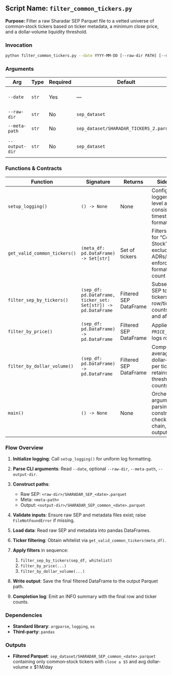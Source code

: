 ## Script Name: `filter_common_tickers.py`

**Purpose:**
Filter a raw Sharadar SEP Parquet file to a vetted universe of common‐stock tickers based on ticker metadata, a minimum close price, and a dollar‐volume liquidity threshold.

### Invocation

```bash
python filter_common_tickers.py --date YYYY-MM-DD [--raw-dir PATH] [--meta-path PATH] [--output-dir PATH]
```

### Arguments

| Arg            | Type  | Required | Default                                  | Description                                                        |
| -------------- | ----- | -------- | ---------------------------------------- | ------------------------------------------------------------------ |
| `--date`       | `str` | Yes      | —                                        | Date in `YYYY-MM-DD` format matching the raw SEP Parquet suffix    |
| `--raw-dir`    | `str` | No       | `sep_dataset`                            | Directory containing `SHARADAR_SEP_<date>.parquet`                 |
| `--meta-path`  | `str` | No       | `sep_dataset/SHARADAR_TICKERS_2.parquet` | Path to the ticker metadata Parquet file                           |
| `--output-dir` | `str` | No       | `sep_dataset`                            | Directory to write the filtered output Parquet (`_common_` suffix) |

### Functions & Contracts

| Function                     | Signature                                                      | Returns                | Side Effects                                                                                              |
| ---------------------------- | -------------------------------------------------------------- | ---------------------- | --------------------------------------------------------------------------------------------------------- |
| `setup_logging()`            | `() -> None`                                                   | None                   | Configures root logger to INFO level and consistent timestamped log format                                |
| `get_valid_common_tickers()` | `(meta_df: pd.DataFrame) -> Set[str]`                          | Set of tickers         | Filters metadata for “Common Stock” category, excludes ADRs/ETFs/etc., enforces ticker format; logs count |
| `filter_sep_by_tickers()`    | `(sep_df: pd.DataFrame, ticker_set: Set[str]) -> pd.DataFrame` | Filtered SEP DataFrame | Subsets raw SEP to allowed tickers; logs row/ticker counts before and after                               |
| `filter_by_price()`          | `(sep_df: pd.DataFrame) -> pd.DataFrame`                       | Filtered SEP DataFrame | Applies `close >= PRICE_THRESHOLD`; logs row counts                                                       |
| `filter_by_dollar_volume()`  | `(sep_df: pd.DataFrame) -> pd.DataFrame`                       | Filtered SEP DataFrame | Computes average daily dollar‐volume per ticker, retains those ≥ threshold; logs counts                   |
| `main()`                     | `() -> None`                                                   | None                   | Orchestrates argument parsing, path construction, file checks, filter chain, and output write             |

### Flow Overview

1. **Initialize logging**: Call `setup_logging()` for uniform log formatting.
2. **Parse CLI arguments**: Read `--date`, optional `--raw-dir`, `--meta-path`, `--output-dir`.
3. **Construct paths**:

   * Raw SEP: `<raw-dir>/SHARADAR_SEP_<date>.parquet`
   * Meta: `<meta-path>`
   * Output: `<output-dir>/SHARADAR_SEP_common_<date>.parquet`
4. **Validate inputs**: Ensure raw SEP and metadata files exist; raise `FileNotFoundError` if missing.
5. **Load data**: Read raw SEP and metadata into pandas DataFrames.
6. **Ticker filtering**: Obtain whitelist via `get_valid_common_tickers(meta_df)`.
7. **Apply filters** in sequence:

   1. `filter_sep_by_tickers(sep_df, whitelist)`
   2. `filter_by_price(...)`
   3. `filter_by_dollar_volume(...)`
8. **Write output**: Save the final filtered DataFrame to the output Parquet path.
9. **Completion log**: Emit an INFO summary with the final row and ticker counts.

### Dependencies

* **Standard library**: `argparse`, `logging`, `os`
* **Third‐party**: `pandas`

### Outputs

* **Filtered Parquet**: `sep_dataset/SHARADAR_SEP_common_<date>.parquet` containing only common‐stock tickers with `close ≥ $5` and avg dollar‐volume ≥ \$1 M/day

